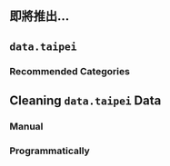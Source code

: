 ## 即將推出...

## `data.taipei`
### Recommended Categories

## Cleaning `data.taipei` Data
### Manual
### Programmatically
